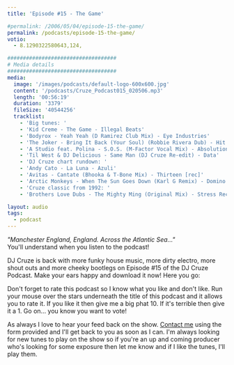 ```yaml
---
title: 'Episode #15 - The Game'

#permalink: /2006/05/04/episode-15-the-game/
permalink: /podcasts/episode-15-the-game/
votio:
  - 8.1290322580643,124,

###################################
# Media details
###################################
media:
  image: '/images/podcasts/default-logo-600x600.jpg'
  content: '/podcasts/Cruze_Podcast015_020506.mp3'
  length: '00:56:19'
  duration: '3379'
  fileSize: '40544256'
  tracklist:
    - 'Big tunes: '
    - 'Kid Creme - The Game - Illegal Beats'
    - 'Bodyrox - Yeah Yeah (D Ramirez Club Mix) - Eye Industries'
    - 'The Joker - Bring It Back (Your Soul) (Robbie Rivera Dub) - Hit!'
    - 'A Studio feat. Polina - S.O.S. (M-Factor Vocal Mix) - Absolution'
    - 'Til West & DJ Delicious - Same Man (DJ Cruze Re-edit) - Data'
    - 'DJ Cruze chart rundown: '
    - 'Andy Cato - La Luna - Azuli'
    - 'Avitas - Cantate (Bhooka & T-Bone Mix) - Thirteen [rec]'
    - 'Arctic Monkeys - When The Sun Goes Down (Karl G Remix) - Domino Records'
    - 'Cruze classic from 1992: '
    - 'Brothers Love Dubs - The Mighty Ming (Original Mix) - Stress Records'

layout: audio
tags:
  - podcast
---
```


_"Manchester England, England. Across the Atlantic Sea..."_  
You'll understand when you listen to the podcast!

DJ Cruze is back with more funky house music, more dirty electro, more shout outs and more cheeky bootlegs on Episode #15 of the DJ Cruze Podcast. Make your ears happy and download it now! Here you go:

Don't forget to rate this podcast so I know what you like and don't like. Run your mouse over the stars underneath the title of this podcast and it allows you to rate it. If you like it then give me a big phat 10. If it's terrible then give it a 1. Go on... you know you want to vote!

As always I love to hear your feed back on the show. [Contact me][4] using the form provided and I'll get back to you as soon as I can. I'm always looking for new tunes to play on the show so if you're an up and coming producer who's looking for some exposure then let me know and if I like the tunes, I'll play them.

[1]: http://ripple.radiotail.com/211/Cruze_Podcast015_020506.mp3
[2]: http://www.djcruze.co.uk/cms/podcasts/feed/rss2
[3]: http://www.arcticmonkeys.com/
[4]: /contact
